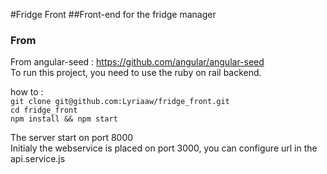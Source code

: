 #Fridge Front
##Front-end for the fridge manager

### From
From angular-seed : https://github.com/angular/angular-seed  
To run this project, you need to use the ruby on rail backend.

how to :   
`git clone git@github.com:Lyriaaw/fridge_front.git`  
`cd fridge_front`  
`npm install && npm start`  

The server start on port 8000  
Initialy the webservice is placed on port 3000, you can configure url in the api.service.js
